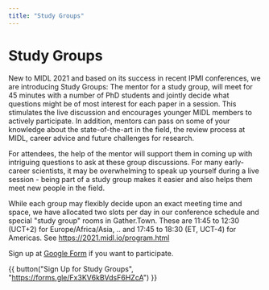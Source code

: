 ```yaml
---
title: "Study Groups"
---
```


# Study Groups

New to MIDL 2021 and based on its success in recent IPMI conferences, we are introducing Study Groups: 
The mentor for a study group, will meet for 45 minutes with a number of PhD students and jointly decide what questions might be of most interest for each paper in a session. 
This stimulates the live discussion and encourages younger MIDL members to actively participate. In addition, mentors can pass on some of your knowledge about the state-of-the-art in the field, the review process at MIDL, career advice and future challenges for research.

For attendees, the help of the mentor will support them in coming up with intriguing questions to ask at these group discussions. For many early-career scientists, it may be overwhelming to speak up yourself during a live session - being part of a study group makes it easier and also helps them meet new people in the field. 

While each group may flexibly decide upon an exact meeting time and space, we have allocated two slots per day in our conference schedule and special "study group" rooms in Gather.Town. These are 11:45 to 12:30 (UCT+2) for Europe/Africa/Asia, .. and 17:45 to 18:30 (ET, UCT-4) for Americas. See https://2021.midl.io/program.html 

Sign up at [Google Form](https://forms.gle/Fx3KV6kBVdsF6HZcA) if you want to participate.

{{ button("Sign Up for Study Groups", "https://forms.gle/Fx3KV6kBVdsF6HZcA") }}
